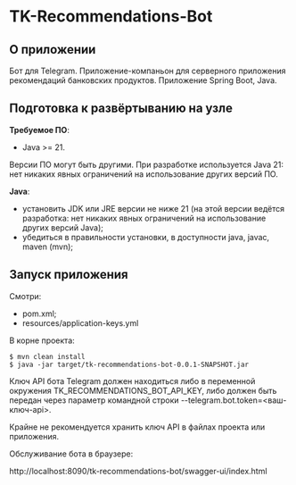 # TK-Recommendations-Bot

## О приложении

Бот для Telegram. Приложение-компаньон для серверного приложения рекомендаций банковских продуктов.
Приложение Spring Boot, Java.

## Подготовка к развёртыванию на узле

**Требуемое ПО**:

- Java >= 21.

Версии ПО могут быть другими. При разработке используется Java 21: нет никаких явных ограничений на использование других версий ПО.

**Java**:

- установить JDK или JRE версии не ниже 21 (на этой версии ведётся разработка: нет никаких явных ограничений на использование других версий Java);
- убедиться в правильности установки, в доступности java, javac, maven (mvn);

## Запуск приложения

Смотри:

- pom.xml;
- resources/application-keys.yml

В корне проекта:

```
$ mvn clean install
$ java -jar target/tk-recommendations-bot-0.0.1-SNAPSHOT.jar
```

Ключ API бота Telegram должен находиться либо в переменной окружения TK_RECOMMENDATIONS_BOT_API_KEY, либо должен быть передан через параметр командной строки --telegram.bot.token=<ваш-ключ-api>.

Крайне не рекомендуется хранить ключ API в файлах проекта или приложения.

Обслуживание бота в браузере:

http://localhost:8090/tk-recommendations-bot/swagger-ui/index.html
